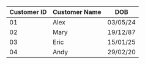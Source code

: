 
| Customer ID | Customer Name | DOB |
| ----------- | ------------- | --- |
| 01          | Alex              | 03/05/24    |
| 02          | Mary              | 19/12/87    |
| 03          | Eric              | 15/01/25    |
| 04            | Andy              | 29/02/20    |

